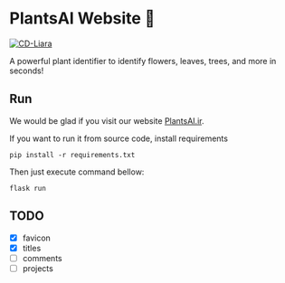 # PlantsAI Website 🌱

[![CD-Liara](https://github.com/PlantsAI/website/actions/workflows/liara.yaml/badge.svg)](https://github.com/PlantsAI/website/actions/workflows/liara.yaml)

A powerful plant identifier to identify flowers, leaves, trees, and more in seconds!


## Run

We would be glad if you visit our website [PlantsAI.ir](https://plantsai.ir).

If you want to run it from source code, install requirements
```
pip install -r requirements.txt
```
Then just execute command bellow:
```
flask run
```

## TODO
- [x] favicon
- [x] titles
- [ ] comments
- [ ] projects